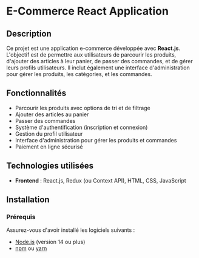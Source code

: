 # E-Commerce React Application

## Description

Ce projet est une application e-commerce développée avec **React.js**. L'objectif est de permettre aux utilisateurs de parcourir les produits, d'ajouter des articles à leur panier, de passer des commandes, et de gérer leurs profils utilisateurs. Il inclut également une interface d'administration pour gérer les produits, les catégories, et les commandes.

## Fonctionnalités

- Parcourir les produits avec options de tri et de filtrage
- Ajouter des articles au panier
- Passer des commandes
- Système d'authentification (inscription et connexion)
- Gestion du profil utilisateur
- Interface d'administration pour gérer les produits et commandes
- Paiement en ligne sécurisé

## Technologies utilisées

- **Frontend** : React.js, Redux (ou Context API), HTML, CSS, JavaScript

## Installation

### Prérequis

Assurez-vous d'avoir installé les logiciels suivants :

- [Node.js](https://nodejs.org/en/) (version 14 ou plus)
- [npm](https://www.npmjs.com/) ou [yarn](https://yarnpkg.com/)




